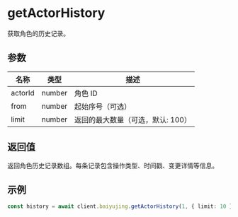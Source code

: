 # getActorHistory

获取角色的历史记录。

## 参数

| 名称 | 类型 | 描述 |
|------|------|------|
| actorId | number | 角色 ID |
| from | number | 起始序号（可选） |
| limit | number | 返回的最大数量（可选，默认: 100） |

## 返回值

返回角色历史记录数组。每条记录包含操作类型、时间戳、变更详情等信息。

## 示例

```ts
const history = await client.baiyujing.getActorHistory(1, { limit: 10 })
```
